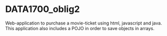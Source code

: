 # DATA1700_oblig2

Web-application to purchase a movie-ticket using html, javascript and java. This application also includes a POJO in order to save objects in arrays. 
